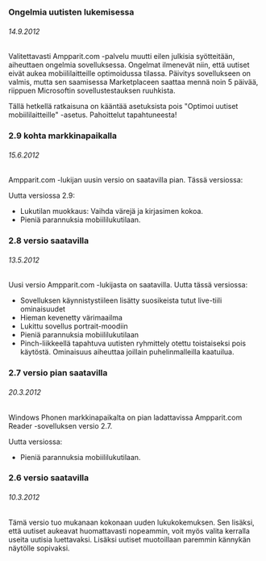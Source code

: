 ### Ongelmia uutisten lukemisessa ###
###### 14.9.2012 ######

Valitettavasti Ampparit.com -palvelu muutti eilen julkisia syötteitään, aiheuttaen ongelmia sovelluksessa. Ongelmat ilmenevät niin, että uutiset eivät aukea mobiililaitteille optimoidussa tilassa. Päivitys sovellukseen on valmis, mutta sen saamisessa Marketplaceen saattaa mennä noin 5 päivää, riippuen Microsoftin sovellustestauksen ruuhkista.

Tällä hetkellä ratkaisuna on kääntää asetuksista pois "Optimoi uutiset mobiililaitteille" -asetus. Pahoittelut tapahtuneesta!

### 2.9 kohta markkinapaikalla ###
###### 15.6.2012 ######

Ampparit.com -lukijan uusin versio on saatavilla pian. Tässä versiossa:

Uutta versiossa 2.9:
* Lukutilan muokkaus: Vaihda värejä ja kirjasimen kokoa.
* Pieniä parannuksia mobiililukutilaan.

### 2.8 versio saatavilla ###
###### 13.5.2012 ######

Uusi versio Ampparit.com -lukijasta on saatavilla. Uutta tässä versiossa:

* Sovelluksen käynnistystiileen lisätty suosikeista tutut live-tiili ominaisuudet
* Hieman kevenetty värimaailma
* Lukittu sovellus portrait-moodiin
* Pieniä parannuksia mobiililukutilaan
* Pinch-liikkeellä tapahtuva uutisten ryhmittely otettu toistaiseksi pois käytöstä. Ominaisuus aiheuttaa joillain puhelinmalleilla kaatuilua.

### 2.7 versio pian saatavilla ###
###### 20.3.2012 ######
Windows Phonen markkinapaikalta on pian ladattavissa Ampparit.com Reader -sovelluksen versio 2.7. 

Uutta versiossa:
* Pieniä parannuksia mobiililukutilaan.

### 2.6 versio saatavilla ###
###### 10.3.2012 ######
Tämä versio tuo mukanaan kokonaan uuden lukukokemuksen. Sen lisäksi, että uutiset aukeavat huomattavasti nopeammin, voit myös valita kerralla useita uutisia luettavaksi. Lisäksi uutiset muotoillaan paremmin kännykän näytölle sopivaksi.
